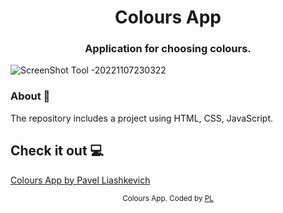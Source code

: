 <h1 align="center">Colours App</h1>
<h3 align="center">Application for choosing colours.</h3>

![ScreenShot Tool -20221107230322](https://user-images.githubusercontent.com/75558987/200403786-94cfc1e0-7719-4c0e-bacb-39be1b5694e2.png)

### About 🔧

The repository includes a project using HTML, CSS, JavaScript.

## Check it out 💻

[Colours App by Pavel Liashkevich](https://pavelliashkevich.github.io/colours-app/)

<div align="center">
<sub>Colours App. Coded by 
  <a href="https://github.com/PavelLiashkevich">PL</a>
  </a>
</div>
